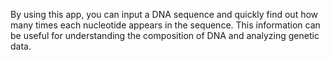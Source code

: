 By using this app, you can input a DNA sequence and quickly find out how many times each nucleotide appears in the sequence. This information can be useful for understanding the composition of DNA and analyzing genetic data.
